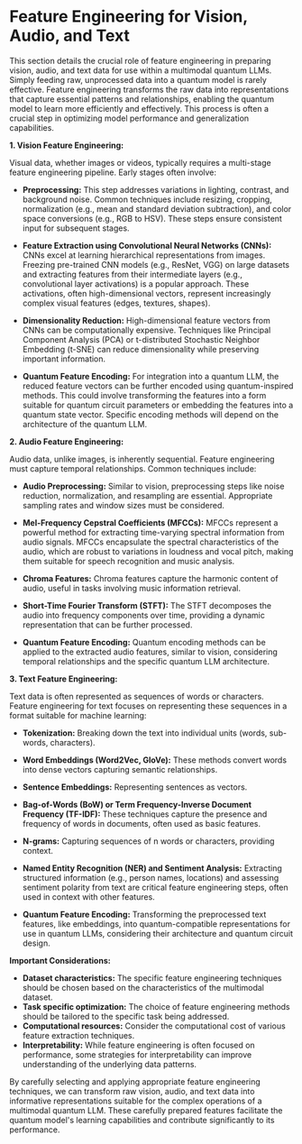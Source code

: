 # Feature Engineering for Vision, Audio, and Text

This section details the crucial role of feature engineering in preparing vision, audio, and text data for use within a multimodal quantum LLMs.  Simply feeding raw, unprocessed data into a quantum model is rarely effective.  Feature engineering transforms the raw data into representations that capture essential patterns and relationships, enabling the quantum model to learn more efficiently and effectively.  This process is often a crucial step in optimizing model performance and generalization capabilities.

**1. Vision Feature Engineering:**

Visual data, whether images or videos, typically requires a multi-stage feature engineering pipeline.  Early stages often involve:

* **Preprocessing:**  This step addresses variations in lighting, contrast, and background noise. Common techniques include resizing, cropping, normalization (e.g., mean and standard deviation subtraction), and color space conversions (e.g., RGB to HSV). These steps ensure consistent input for subsequent stages.

* **Feature Extraction using Convolutional Neural Networks (CNNs):** CNNs excel at learning hierarchical representations from images.  Freezing pre-trained CNN models (e.g., ResNet, VGG) on large datasets and extracting features from their intermediate layers (e.g., convolutional layer activations) is a popular approach.  These activations, often high-dimensional vectors, represent increasingly complex visual features (edges, textures, shapes).

* **Dimensionality Reduction:** High-dimensional feature vectors from CNNs can be computationally expensive. Techniques like Principal Component Analysis (PCA) or t-distributed Stochastic Neighbor Embedding (t-SNE) can reduce dimensionality while preserving important information.

* **Quantum Feature Encoding:** For integration into a quantum LLM, the reduced feature vectors can be further encoded using quantum-inspired methods. This could involve transforming the features into a form suitable for quantum circuit parameters or embedding the features into a quantum state vector.  Specific encoding methods will depend on the architecture of the quantum LLM.


**2. Audio Feature Engineering:**

Audio data, unlike images, is inherently sequential. Feature engineering must capture temporal relationships.  Common techniques include:

* **Audio Preprocessing:** Similar to vision, preprocessing steps like noise reduction, normalization, and resampling are essential.  Appropriate sampling rates and window sizes must be considered.

* **Mel-Frequency Cepstral Coefficients (MFCCs):** MFCCs represent a powerful method for extracting time-varying spectral information from audio signals. MFCCs encapsulate the spectral characteristics of the audio, which are robust to variations in loudness and vocal pitch, making them suitable for speech recognition and music analysis.

* **Chroma Features:** Chroma features capture the harmonic content of audio, useful in tasks involving music information retrieval.

* **Short-Time Fourier Transform (STFT):** The STFT decomposes the audio into frequency components over time, providing a dynamic representation that can be further processed.

* **Quantum Feature Encoding:**  Quantum encoding methods can be applied to the extracted audio features, similar to vision, considering temporal relationships and the specific quantum LLM architecture.


**3. Text Feature Engineering:**

Text data is often represented as sequences of words or characters.  Feature engineering for text focuses on representing these sequences in a format suitable for machine learning:

* **Tokenization:** Breaking down the text into individual units (words, sub-words, characters).

* **Word Embeddings (Word2Vec, GloVe):** These methods convert words into dense vectors capturing semantic relationships.

* **Sentence Embeddings:**  Representing sentences as vectors.

* **Bag-of-Words (BoW) or Term Frequency-Inverse Document Frequency (TF-IDF):**  These techniques capture the presence and frequency of words in documents, often used as basic features.

* **N-grams:**  Capturing sequences of n words or characters, providing context.

* **Named Entity Recognition (NER) and Sentiment Analysis:** Extracting structured information (e.g., person names, locations) and assessing sentiment polarity from text are critical feature engineering steps, often used in context with other features.

* **Quantum Feature Encoding:** Transforming the preprocessed text features, like embeddings, into quantum-compatible representations for use in quantum LLMs, considering their architecture and quantum circuit design.


**Important Considerations:**

* **Dataset characteristics:**  The specific feature engineering techniques should be chosen based on the characteristics of the multimodal dataset.
* **Task specific optimization:** The choice of feature engineering methods should be tailored to the specific task being addressed.
* **Computational resources:**  Consider the computational cost of various feature extraction techniques.
* **Interpretability:**  While feature engineering is often focused on performance, some strategies for interpretability can improve understanding of the underlying data patterns.


By carefully selecting and applying appropriate feature engineering techniques, we can transform raw vision, audio, and text data into informative representations suitable for the complex operations of a multimodal quantum LLM.  These carefully prepared features facilitate the quantum model's learning capabilities and contribute significantly to its performance.


<a id='chapter-2-subchapter-6'></a>
